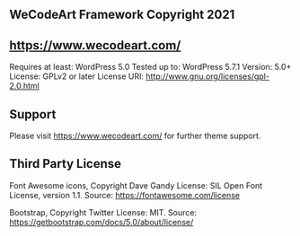 ## WeCodeArt Framework Copyright 2021
## https://www.wecodeart.com/

Requires at least: WordPress 5.0
Tested up to: WordPress 5.7.1
Version: 5.0+
License: GPLv2 or later
License URI: http://www.gnu.org/licenses/gpl-2.0.html

## Support
Please visit https://www.wecodeart.com/ for further theme support.

## Third Party License
Font Awesome icons, Copyright Dave Gandy
License: SIL Open Font License, version 1.1.
Source: https://fontawesome.com/license

Bootstrap, Copyright Twitter
License: MIT.
Source: https://getbootstrap.com/docs/5.0/about/license/